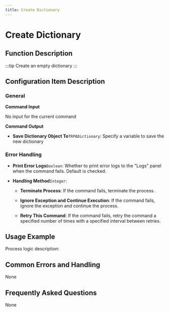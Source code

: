 ```yaml
---
title: Create Dictionary
---
```


# Create Dictionary

## Function Description

:::tip 
Create an empty dictionary
:::

## Configuration Item Description

### General

**Command Input**

No input for the current command


**Command Output**

- **Save Dictionary Object To**`TRPADictionary`: Specify a variable to save the new dictionary


### Error Handling

- **Print Error Logs**`Boolean`: Whether to print error logs to the "Logs" panel when the command fails. Default is checked. 

- **Handling Method**`Integer`:

    - **Terminate Process**: If the command fails, terminate the process.

    - **Ignore Exception and Continue Execution**: If the command fails, ignore the exception and continue the process.

    - **Retry This Command**: If the command fails, retry the command a specified number of times with a specified interval between retries.

## Usage Example

Process logic description:

## Common Errors and Handling

None

## Frequently Asked Questions

None

